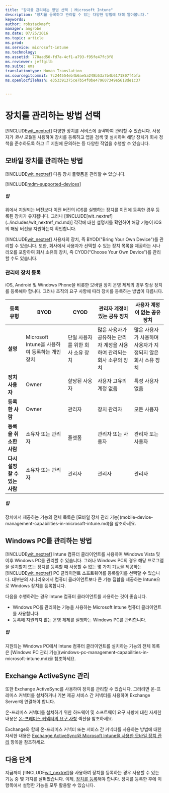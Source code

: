 ```yaml
---
title: "장치를 관리하는 방법 선택 | Microsoft Intune"
description: "장치를 등록하고 관리할 수 있는 다양한 방법에 대해 알아봅니다."
keywords: 
author: robstackmsft
manager: angrobe
ms.date: 07/25/2016
ms.topic: article
ms.prod: 
ms.service: microsoft-intune
ms.technology: 
ms.assetid: 770aad50-fd7a-4cf1-a793-f95fe47fc3f8
ms.reviewer: jeffgilb
ms.suite: ems
translationtype: Human Translation
ms.sourcegitcommit: 7c244554eb4b6ae5a248b53a7b4b6171807f4bfa
ms.openlocfilehash: e353391375ce7b54f0be479607349e5618de1c37


---
```


# 장치를 관리하는 방법 선택
[!INCLUDE[wit_nextref](../includes/wit_nextref_md.md)] 다양한 장치를 서비스에 *등록*하여 관리할 수 있습니다. 사용자가 *회사 포털*을 사용하여 장치를 등록하고 앱을 검색 및 설치하며 해당 장치가 회사 정책을 준수하도록 하고 IT 지원에 문의하는 등 다양한 작업을 수행할 수 있습니다.

## 모바일 장치를 관리하는 방법
[!INCLUDE[wit_nextref](../includes/wit_nextref_md.md)] 다음 장치 플랫폼을 관리할 수 있습니다.

[!INCLUDE[mdm-supported-devices](../includes/mdm-supported-devices.md)]

<div class="alert alert-tip">
  <h5><span class="icon-tip"></span> 팁</h5>
  <p>위에서 지원되는 버전보다 이전 버전의 iOS를 실행하는 장치를 이전에 등록한 경우 등록된 장치가 유지됩니다. 그러나 [!INCLUDE[wit_nextref](../includes/wit_nextref_md.md)] 각각에 대한 설명서를 확인하여 해당 기능이 iOS의 해당 버전을 지원하는지 확인합니다.</p>
</div>

[!INCLUDE[wit_nextref](../includes/wit_nextref_md.md)] 사용자의 장치, 즉 BYOD("Bring Your Own Device")를 관리할 수 있습니다. 또한, 회사에서 사용자가 선택할 수 있는 장치 목록을 제공하는 시나리오를 포함하여 회사 소유의 장치, 즉 CYOD(“Choose Your Own Device”)를 관리할 수도 있습니다.

### 관리에 장치 등록
iOS, Android 및 Windows Phone을 비롯한 모바일 장치 운영 체제의 경우 항상 장치를 등록해야 합니다. 그러나 조직의 요구 사항에 따라 장치를 등록하는 방법이 다릅니다.

|등록 유형|BYOD|CYOD|관리자 계정이 있는 공유 장치|사용자 계정이 없는 공유 장치|
|-------------------|--------|--------|--------------------------------------|----------------------------------------|
|**설명**|Microsoft Intune을 사용하여 등록하는 개인 장치|단일 사용자를 위한 회사 소유 장치|많은 사용자가 공유하는 관리자 계정을 사용하여 관리되는 회사 소유의 장치|많은 사용자가 사용하며 사용자가 지정되지 않은 회사 소유 장치|
|**장치 사용자**|Owner|할당된 사용자|사용자 고유의 계정 없음|특정 사용자 없음|
|**등록한 사람**|Owner|관리자|장치 관리자|모든 사용자|
|**등록을 취소한 사람**|소유자 또는 관리자|플랫폼 |관리자 또는 사용자|관리자 또는 사용자|
|**다시 설정할 수 있는 사람**|소유자 또는 관리자|관리자|관리자|관리자|

<div class="alert alert-tip">
  <h5><span class="icon-tip"></span> 팁</h5>
  <p>장치에서 제공하는 기능의 전체 목록은 [모바일 장치 관리 기능](mobile-device-management-capabilities-in-microsoft-intune.md)을 참조하세요.</p>
</div>



## Windows PC를 관리하는 방법
[!INCLUDE[wit_nextref](../includes/wit_nextref_md.md)] Intune 컴퓨터 클라이언트를 사용하여 Windows Vista 및 이후 Windows PC를 관리할 수 있습니다. 그러나 Windows PC의 경우 해당 프로그램을 설치할지 또는 장치를 등록할 때 사용할 수 없는 몇 가지 기능을 제공하는 [!INCLUDE[wit_nextref](../includes/wit_nextref_md.md)] PC 클라이언트 소프트웨어를 등록할지를 선택할 수 있습니다. 대부분의 시나리오에서 컴퓨터 클라이언트보다 큰 기능 집합을 제공하는 Intune으로 Windows 장치를 등록합니다.

다음을 수행하려는 경우 Intune 컴퓨터 클라이언트를 사용하는 것이 좋습니다.
<ul>
<li>Windows PC를 관리하는 기능을 사용하는 Microsoft Intune 컴퓨터 클라이언트를 사용합니다.</li>
<li>등록에 지원되지 않는 운영 체제를 실행하는 Windows PC를 관리합니다.</li>
</ul>

<div class="alert alert-tip">
  <h5><span class="icon-tip"></span> 팁</h5>
  <p>지원되는 Windows PC에서 Intune 컴퓨터 클라이언트를 설치하는 기능의 전체 목록은 [Windows PC 관리 기능](windows-pc-management-capabilities-in-microsoft-intune.md)을 참조하세요.</p>
</div>

## Exchange ActiveSync 관리
또한 Exchange ActiveSync를 사용하여 장치를 관리할 수 있습니다. 그러려면 온-프레미스 커넥터를 설치하거나 기본 제공 서비스 간 커넥터를 사용하여 Exchange Server에 연결해야 합니다.

온-프레미스 커넥터를 설치하기 위한 하드웨어 및 소프트웨어 요구 사항에 대한 자세한 내용은 [온-프레미스 커넥터의 요구 사항](/intune/deploy-use/intune-on-premises-exchange-connector#requirements-for-the-on-premises-connector) 섹션을 참조하세요.

Exchange와 함께 온-프레미스 커넥터 또는 서비스 간 커넥터를 사용하는 방법에 대한 자세한 내용은 [Exchange ActiveSync와 Microsoft Intune을 사용한 모바일 장치 관리](/intune/deploy-use/mobile-device-management-with-exchange-activesync-and-microsoft-intune) 항목을 참조하세요.



## 다음 단계
지금까지 [!INCLUDE[wit_nextref](../includes/wit_nextref_md.md)]을 사용하여 장치를 등록하는 경우 사용할 수 있는 기능 중 몇 가지를 살펴봤습니다. 이제, [장치를 등록](/intune/deploy-use/enroll-devices-in-microsoft-intune)해야 합니다. 장치를 등록한 후에 이 항목에서 설명한 기능을 모두 활용할 수 있습니다. <!--lindavr: There's a logical flaw in our "get to know/get started" content. You can take the path in this topic or you can take the path in the What to know before your get started topic. And they don't cover the same ground. -->



<!--HONumber=Aug16_HO2-->


